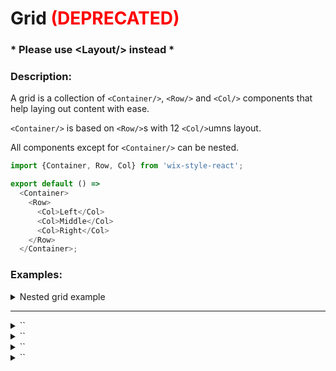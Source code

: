 # Grid <span style="color: red">(DEPRECATED)</span>
### * Please use \<Layout/\> instead *

### Description:
A grid is a collection of `<Container/>`, `<Row/>` and `<Col/>` components that help laying out
content with ease.

`<Container/>` is based on `<Row/>`s with 12 `<Col/>`umns layout.

All components except for `<Container/>` can be nested.

```js
import {Container, Row, Col} from 'wix-style-react';

export default () =>
  <Container>
    <Row>
      <Col>Left</Col>
      <Col>Middle</Col>
      <Col>Right</Col>
    </Row>
  </Container>;
```

### Examples:
<details>
  <summary>Nested grid example</summary>

  ```js
  import {Container, Row, Col} from 'wix-style-react';

  export default () =>
    <Container>
      <Row>
        <Col>Left</Col>

        <Col>
          <Row>
            <Col span={6}>Nested left</Col>
            <Col span={6}>Nested right</Col>
          </Row>
        </Col>

        <Col>Right</Col>
      </Row>
    </Container>;
  ```
</details>

---

<details>
  <summary>`<Container/>`</summary>

  Use as wrapper for main content. Only `<Row/>`s should be its children.

  By default it has `minWidth: 894px` and `maxWidth: 1254px`. Add `fluid` prop to remove those widths.

  `fluid` allows to use grid for any content, be it big (whole page layout) or small (form element layout, for example).

  | propName  | propType | defaultValue | isRequired | description                                           |
  | ---       | ---      | ---          | ---        | ---                                                   |
  | children  | node     | -            | -          | Should only be `<Row/>`s although any node is allowed |
  | className | string   | -            | -          | Specify custom className for any css tweaks           |
  | fluid     | bool     | false        | -          | disable min/max width, use for smaller grids          |

  ---

  > **Note**: when `<Container/>` is used as full width component, it is possible for horizontal
  > scrollbar to appear. It is because of negative margins on `<Row>`s that come from bootstrap
  > (which `<Container/>`, `<Row/>` and `<Col/>` are based on).
  >
  > To circumvent, use `html, body { overflow-x: hidden; }`
</details>


<details>
  <summary>`<Row/>`</summary>

  Use as wrapper for columns. Only `<Col/>`s should be its children.
  One `<Row/>` should not have more than 12 `<Col/>`s.


  | propName               | propType | defaultValue | isRequired | description                                    |
  | ---                    | ---      | ---          | ---        | ---                                            |
  | stretchViewsVertically | bool     | -            | -          | Make all the views in that row the same height |

</details>

<details>
  <summary>`<Col/>`</summary>

  Use for any content

  | propName               | propType | defaultValue | isRequired | description                                    |
  | ---                    | ---      | ---          | ---        | ---                                            |
  | span                   | number   | -            | +          | The columns span of this column                |
  | rtl                    | bool     | -            | -          | Reverses the columns ordering                  |
</details>

<details>
  <summary>`<AutoAdjustedColumns/>`</summary>

  A row of columns with as many columns as children with the same width.
  Can be used for multiple (not more than 12) equal cards on the same row.
  If you want that the children will be the at the same height,
  just add `height: 100%;` to them (if there isn't already).
  if it's a card just add the `stretchVertically` prop.

  > Note that the span of each element will be `12 % {children.length}`, so in case of result greater than 0, you'll get incomplete line
</details>
